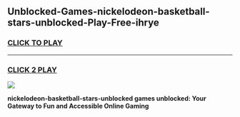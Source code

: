 
## Unblocked-Games-nickelodeon-basketball-stars-unblocked-Play-Free-ihrye
<h3>
<a href="https://premium76.site?title=nickelodeon-basketball-stars-unblocked&ref=23A">CLICK TO PLAY</a></h3>
<hr>

<h3>
<a href="https://premium76.site?title=nickelodeon-basketball-stars-unblocked&ref=23A">CLICK 2 PLAY</a>
  
</h3>

<a href="https://premium76.site?title=nickelodeon-basketball-stars-unblocked&ref=23A"><img src="https://clearcache.store/games.png"></a>


**nickelodeon-basketball-stars-unblocked games unblocked: Your Gateway to Fun and Accessible Online Gaming**

